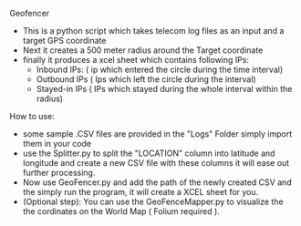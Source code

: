 Geofencer                                                                                      
- This is a python script which takes telecom log files as an input and a target GPS coordinate
- Next it creates a 500 meter radius around the Target coordinate
- finally it produces a xcel sheet which contains following IPs:
  - Inbound IPs:  ( ip which entered the circle during the time interval)
  - Outbound IPs ( Ips which left the circle during the interval)
  - Stayed-in IPs ( IPs which stayed during the whole interval within the radius)  


How to use: 
- some sample .CSV files are provided in the "Logs" Folder simply import them in your code
- use the Splitter.py to split the "LOCATION" column into latitude and longitude and create a new CSV file with these columns it will ease out further processing.
- Now use GeoFencer.py and add the path of the newly created CSV and the simply run the program, it will create a XCEL sheet for you.
- (Optional step): You can use the GeoFenceMapper.py to visualize the the cordinates on the World Map ( Folium required ). 
